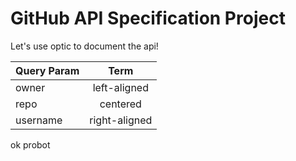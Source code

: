 # GitHub API Specification Project


Let's use optic to document the api!


| Query Param   |    Term        |
|----------|:-------------:|
| owner |  left-aligned |
| repo |    centered   |
| username | right-aligned |


ok probot
